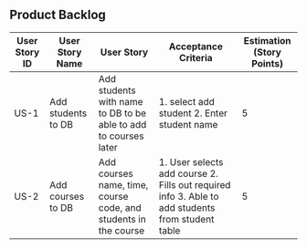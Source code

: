 ## Product Backlog

| User Story ID | User Story Name | User Story | Acceptance Criteria | Estimation (Story Points) |
|--------------|-----------|--------|-------------|--------------------------------|
| US-1 | Add students to DB | Add students with name to DB to be able to add to courses later | 1. select add student 2. Enter student name | 5 |
| US-2 | Add courses to DB | Add courses name, time, course code, and students in the course | 1. User selects add course 2. Fills out required info 3. Able to add students from student table| 5 |

